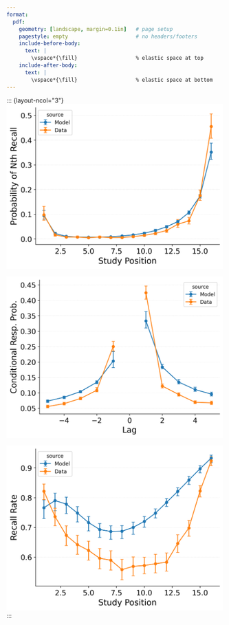 ```yaml
---
format:
  pdf:
    geometry: [landscape, margin=0.1in]   # page setup
    pagestyle: empty                      # no headers/footers
    include-before-body:
      text: |
        \vspace*{\fill}                   % elastic space at top
    include-after-body:
      text: |
        \vspace*{\fill}                   % elastic space at bottom
---
```


::: {layout-ncol="3"}
![](figures/HealeyKahana2014_CRU_with_Feature-to-Context,_Pre-Expt,_Primacy_StartDrift,_and_ContextTerm_Fitting_pnr.png)

![](figures/HealeyKahana2014_CRU_with_Feature-to-Context,_Pre-Expt,_Primacy_StartDrift,_and_ContextTerm_Fitting_crp.png)

![](figures/HealeyKahana2014_CRU_with_Feature-to-Context,_Pre-Expt,_Primacy_StartDrift,_and_ContextTerm_Fitting_spc.png)
:::